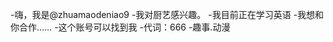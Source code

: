 -嗨，我是@zhuamaodeniao9
-我对厨艺感兴趣。
-我目前正在学习英语
-我想和你合作……
-这个账号可以找到我
-代词：666
-趣事.动漫

<!---
zhuamaodeniao9/zhuamaodeniao9是一个特殊的存储库，因为它的'README. Mdblow（这个文件）出现在您的GitHub配置文件中。
您可以单击预览链接查看更改。
--->
